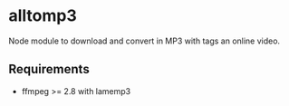 # alltomp3
Node module to download and convert in MP3 with tags an online video.

## Requirements
- ffmpeg >= 2.8 with lamemp3
